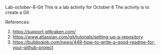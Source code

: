 Lab-october-8-Git
This is a lab activity for October 8 
The activity is to create a Git

References:
1. https://support.gitkraken.com/
2. https://www.atlassian.com/git/tutorials/setting-up-a-repository
3. https://bulldogjob.com/news/449-how-to-write-a-good-readme-for-your-github-project